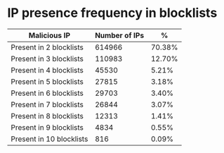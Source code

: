 # IP presence frequency in blocklists
| Malicious IP | Number of IPs | % |
|----|----|----|
| Present in 2 blocklists | 614966 | 70.38% |
| Present in 3 blocklists | 110983 | 12.70% |
| Present in 4 blocklists | 45530 | 5.21% |
| Present in 5 blocklists | 27815 | 3.18% |
| Present in 6 blocklists | 29703 | 3.40% |
| Present in 7 blocklists | 26844 | 3.07% |
| Present in 8 blocklists | 12313 | 1.41% |
| Present in 9 blocklists | 4834 | 0.55% |
| Present in 10 blocklists | 816 | 0.09% |

